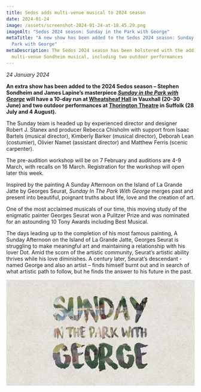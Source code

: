 ```yaml
---
title: Sedos adds multi-venue musical to 2024 season
date: 2024-01-24
image: /assets/screenshot-2024-01-24-at-18.45.29.png
imageAlt: "Sedos 2024 season: Sunday in the Park with George"
metaTitle: "A new show has been added to the Sedos 2024 season: Sunday in the
  Park with George"
metaDescription: The Sedos 2024 season has been bolstered with the addition of a
  multi-venue Sondheim musical, including two outdoor performances
---
```

*24 January 2024*

**An extra show has been added to the 2024 Sedos season – Stephen Sondheim and James Lapine’s masterpiece *[Sunday in the Park with George](https://www.sedos.co.uk/shows/2024-sunday-in-the-park-with-george)* will have a 10-day run at [Wheatsheaf Hall](https://www.sedos.co.uk/venues/wheatsheaf-hall) in Vauxhall (20-30 June) and two outdoor performances at [Thorington Theatre](https://www.thoringtontheatre.co.uk) in Suffolk (28 July and 4 August).** 

The Sunday team is headed up by experienced director and designer Robert J. Stanex and producer Rebecca Chisholm with support from Isaac Bartels (musical director), Kimberly Barker (musical director), Deborah Lean (costumier), Olivier Namet (assistant director) and Matthew Ferris (scenic carpenter). 

The pre-audition workshop will be on 7 February and auditions are 4-9 March, with recalls on 16 March. Registration for the workshop will open later this week. 

Inspired by the painting A Sunday Afternoon on the Island of La Grande Jatte by Georges Seurat, *Sunday In The Park With George* merges past and present into beautiful, poignant truths about life, love and the creation of art. 

One of the most acclaimed musicals of our time, this moving study of the enigmatic painter Georges Seurat won a Pulitzer Prize and was nominated for an astounding 10 Tony Awards including Best Musical.

The days leading up to the completion of his most famous painting, A Sunday Afternoon on the Island of La Grande Jatte, Georges Seurat is struggling to make meaningful art and maintaining a relationship with his lover Dot. Amid the scorn of the artistic community, Seurat’s artistic ability thrives while his love diminishes. A century later, Seurat’s descendant - named George and also an artist – finds himself burnt out and in search of what artistic path to follow, but he finds the answer to his future in the past.

![Sedos 2024 season: Sunday In The Park With George](/assets/screenshot-2024-01-24-at-18.45.29.png)